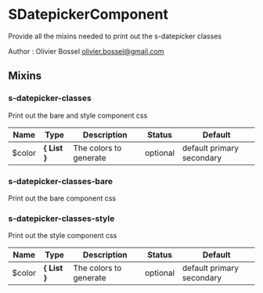 # SDatepickerComponent

Provide all the mixins needed to print out the s-datepicker classes

Author : Olivier Bossel <olivier.bossel@gmail.com>


## Mixins


### s-datepicker-classes

Print out the bare and style component css


Name  |  Type  |  Description  |  Status  |  Default
------------  |  ------------  |  ------------  |  ------------  |  ------------
$color  |  **{ List<Color> }**  |  The colors to generate  |  optional  |  default primary secondary


### s-datepicker-classes-bare

Print out the bare component css


### s-datepicker-classes-style

Print out the style component css


Name  |  Type  |  Description  |  Status  |  Default
------------  |  ------------  |  ------------  |  ------------  |  ------------
$color  |  **{ List<Color> }**  |  The colors to generate  |  optional  |  default primary secondary